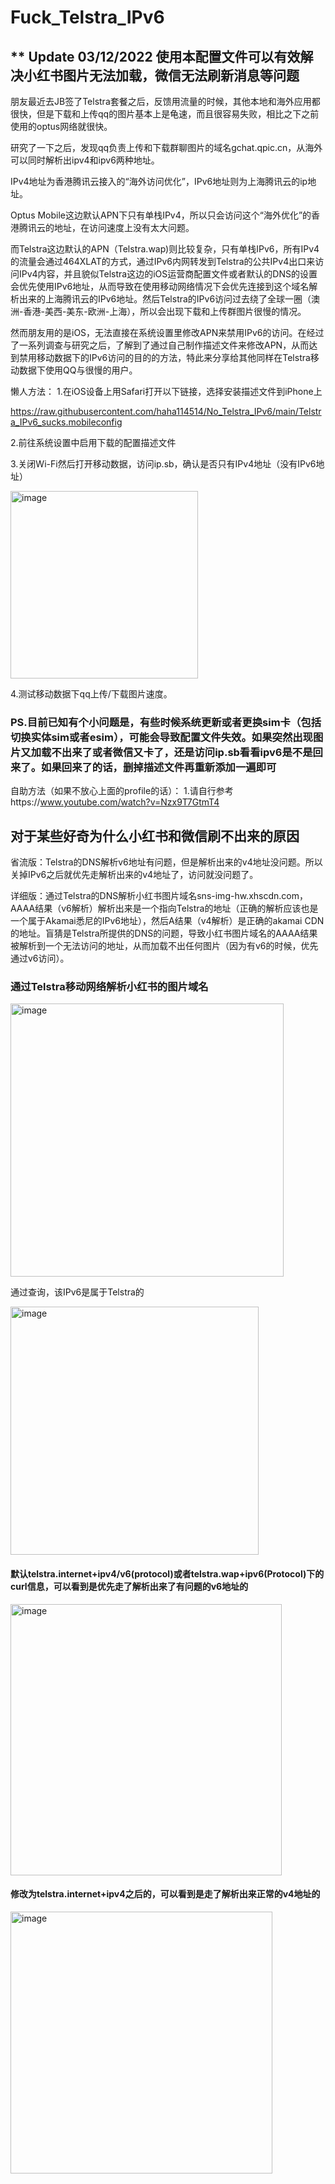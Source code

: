 # Fuck_Telstra_IPv6

## ** Update 03/12/2022 使用本配置文件可以有效解决小红书图片无法加载，微信无法刷新消息等问题

朋友最近去JB签了Telstra套餐之后，反馈用流量的时候，其他本地和海外应用都很快，但是下载和上传qq的图片基本上是龟速，而且很容易失败，相比之下之前使用的optus网络就很快。

研究了一下之后，发现qq负责上传和下载群聊图片的域名gchat.qpic.cn，从海外可以同时解析出ipv4和ipv6两种地址。

IPv4地址为香港腾讯云接入的“海外访问优化”，IPv6地址则为上海腾讯云的ip地址。

Optus Mobile这边默认APN下只有单栈IPv4，所以只会访问这个“海外优化”的香港腾讯云的地址，在访问速度上没有太大问题。

而Telstra这边默认的APN（Telstra.wap)则比较复杂，只有单栈IPv6，所有IPv4的流量会通过464XLAT的方式，通过IPv6内网转发到Telstra的公共IPv4出口来访问IPv4内容，并且貌似Telstra这边的iOS运营商配置文件或者默认的DNS的设置会优先使用IPv6地址，从而导致在使用移动网络情况下会优先连接到这个域名解析出来的上海腾讯云的IPv6地址。然后Telstra的IPv6访问过去绕了全球一圈（澳洲-香港-美西-美东-欧洲-上海），所以会出现下载和上传群图片很慢的情况。

然而朋友用的是iOS，无法直接在系统设置里修改APN来禁用IPv6的访问。在经过了一系列调查与研究之后，了解到了通过自己制作描述文件来修改APN，从而达到禁用移动数据下的IPv6访问的目的的方法，特此来分享给其他同样在Telstra移动数据下使用QQ与很慢的用户。

懒人方法：
1.在iOS设备上用Safari打开以下链接，选择安装描述文件到iPhone上

https://raw.githubusercontent.com/haha114514/No_Telstra_IPv6/main/Telstra_IPv6_sucks.mobileconfig

2.前往系统设置中启用下载的配置描述文件

3.关闭Wi-Fi然后打开移动数据，访问ip.sb，确认是否只有IPv4地址（没有IPv6地址）

<img width="300" alt="image" src="https://user-images.githubusercontent.com/47912037/205486292-8fafeed2-3886-4c87-83de-bf643e50ba5b.png">


4.测试移动数据下qq上传/下载图片速度。

### PS.目前已知有个小问题是，有些时候系统更新或者更换sim卡（包括切换实体sim或者esim），可能会导致配置文件失效。如果突然出现图片又加载不出来了或者微信又卡了，还是访问ip.sb看看ipv6是不是回来了。如果回来了的话，删掉描述文件再重新添加一遍即可

自助方法（如果不放心上面的profile的话）：
1.请自行参考https://www.youtube.com/watch?v=Nzx9T7GtmT4

## 对于某些好奇为什么小红书和微信刷不出来的原因
省流版：Telstra的DNS解析v6地址有问题，但是解析出来的v4地址没问题。所以关掉IPv6之后就优先走解析出来的v4地址了，访问就没问题了。

详细版：通过Telstra的DNS解析小红书图片域名sns-img-hw.xhscdn.com，AAAA结果（v6解析）解析出来是一个指向Telstra的地址（正确的解析应该也是一个属于Akamai悉尼的IPv6地址），然后A结果（v4解析）是正确的akamai CDN的地址。盲猜是Telstra所提供的DNS的问题，导致小红书图片域名的AAAA结果被解析到一个无法访问的地址，从而加载不出任何图片（因为有v6的时候，优先通过v6访问）。
### 通过Telstra移动网络解析小红书的图片域名

<img width="437" alt="image" src="https://user-images.githubusercontent.com/47912037/205472849-4d6bb3fe-0374-4d59-b53f-736db2fb0e4e.png">

通过查询，该IPv6是属于Telstra的

<img width="397" alt="image" src="https://user-images.githubusercontent.com/47912037/205472926-b65af806-dec1-4b70-a7fc-bbbe319a3039.png">

#### 默认telstra.internet+ipv4/v6(protocol)或者telstra.wap+ipv6(Protocol)下的curl信息，可以看到是优先走了解析出来了有问题的v6地址的

<img width="434" alt="image" src="https://user-images.githubusercontent.com/47912037/205472825-421844b3-bec1-4845-801e-22da758ac5b2.png">

#### 修改为telstra.internet+ipv4之后的，可以看到是走了解析出来正常的v4地址的

<img width="419" alt="image" src="https://user-images.githubusercontent.com/47912037/205472778-9526fc4c-707f-4e9d-8513-f2438258ecb4.png">



